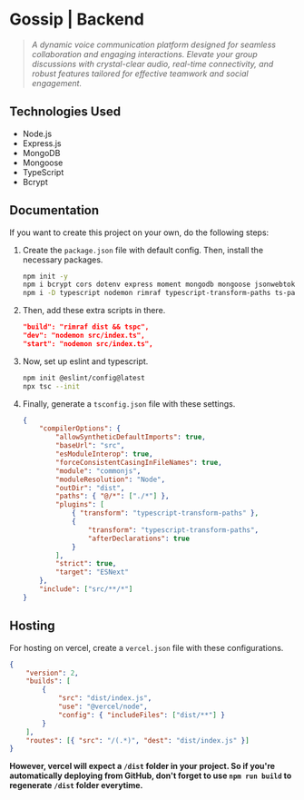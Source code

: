 # Gossip | Backend

> *A dynamic voice communication platform designed for seamless collaboration and engaging interactions. Elevate your group discussions with crystal-clear audio, real-time connectivity, and robust features tailored for effective teamwork and social engagement.*

## Technologies Used

- Node.js
- Express.js
- MongoDB
- Mongoose
- TypeScript
- Bcrypt

## Documentation

If you want to create this project on your own, do the following steps:

1. Create the `package.json` file with default config. Then, install the necessary packages.

    ```bash
    npm init -y
    npm i bcrypt cors dotenv express moment mongodb mongoose jsonwebtoken
    npm i -D typescript nodemon rimraf typescript-transform-paths ts-patch @types/node @types/express @types/cors @types/bcrypt @types/jsonwebtoken
    ```

2. Then, add these extra scripts in there.

    ```json
    "build": "rimraf dist && tspc",
    "dev": "nodemon src/index.ts",
    "start": "nodemon src/index.ts",
    ```

3. Now, set up eslint and typescript.

    ```bash
    npm init @eslint/config@latest
    npx tsc --init
    ```

4. Finally, generate a `tsconfig.json` file with these settings.

    ```json
    {
        "compilerOptions": {
            "allowSyntheticDefaultImports": true,
            "baseUrl": "src",
            "esModuleInterop": true,
            "forceConsistentCasingInFileNames": true,
            "module": "commonjs",
            "moduleResolution": "Node",
            "outDir": "dist",
            "paths": { "@/*": ["./*"] },
            "plugins": [
                { "transform": "typescript-transform-paths" },
                {
                    "transform": "typescript-transform-paths",
                    "afterDeclarations": true
                }
            ],
            "strict": true,
            "target": "ESNext"
        },
        "include": ["src/**/*"]
    }
    ```

## Hosting

For hosting on vercel, create a `vercel.json` file with these configurations.

```json
{
    "version": 2,
    "builds": [
        {
            "src": "dist/index.js",
            "use": "@vercel/node",
            "config": { "includeFiles": ["dist/**"] }
        }
    ],
    "routes": [{ "src": "/(.*)", "dest": "dist/index.js" }]
}
```

**However, vercel will expect a `/dist` folder in your project. So if you're automatically deploying from GitHub, don't forget to use `npm run build` to regenerate `/dist` folder everytime.**

